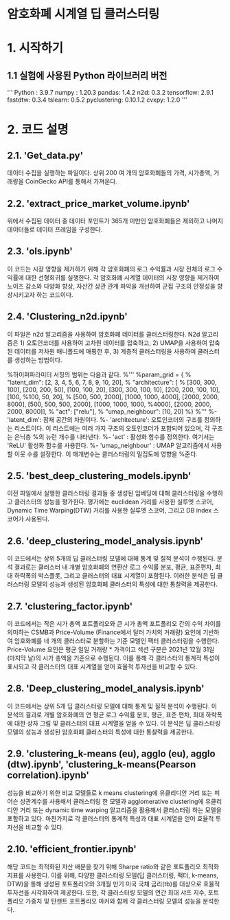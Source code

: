 # 암호화폐 시계열 딥 클러스터링

# 1. 시작하기

## 1.1 실험에 사용된 Python 라이브러리 버전

'''
Python : 3.9.7
numpy : 1.20.3
pandas: 1.4.2
n2d: 0.3.2
tensorflow: 2.9.1
fastdtw: 0.3.4
tslearn: 0.5.2
pyclustering: 0.10.1.2
cvxpy: 1.2.0
'''

# 2. 코드 설명

## 2.1. 'Get_data.py'

데이터 수집을 실행하는 파일이다. 상위 200 여 개의 암호화폐들의 가격, 시가총액, 거래량을 CoinGecko API를 통해서 가져온다.

## 2.2. 'extract_price_market_volume.ipynb'

위에서 수집된 데이터 중 데이터 포인트가 365개 미만인 암호화폐들은 제외하고 나머지 데이터들로 데이터 프레임을 구성한다.

## 2.3. 'ols.ipynb'

이 코드는 시장 영향을 제거하기 위해 각 암호화폐의 로그 수익률과 시장 전체의 로그 수익률에 대한 선형회귀를 실행한다. 각 암호화폐 시계열 데이터의 시장 영향을 제거하여 노이즈 감소와 다양화 향상, 자산간 상관 관계 파악을 개선하여 군집 구조의 안정성을 향상시키고자 하는 코드이다.

## 2.4. 'Clustering_n2d.ipynb'

이 파일은 n2d 알고리즘을 사용하여 암호화폐 데이터를 클러스터링한다. N2d 알고리즘은 1) 오토인코더를 사용하여 고차원 데이터를 압축하고, 2) UMAP을 사용하여 압축된 데이터를 저차원 매니폴드에 매핑한 후, 3) 계층적 클러스터링을 사용하여 클러스터를 생성하는 방법이다.

%하이퍼파라미터 서칭의 범위는 다음과 같다.
%'''
%param_grid = {
 %   "latent_dim": [2, 3, 4, 5, 6, 7, 8, 9, 10, 20],
  %  "architecture": [
   %     [300, 300, 100], [200, 200, 50], [100, 100, 20], [300, 300, 100, 10], [200, 200, 100, 10], [100, %100, 50, 20],
 %       [500, 500, 2000], [1000, 1000, 4000], [2000, 2000, 8000], [500, 500, 500, 2000], [1000, 1000, 1000, %4000], [2000, 2000, 2000, 8000]],
 %   "act": ["relu"],
  %  "umap_neighbour": [10, 20]
%}
%'''
%- 'latent_dim': 잠재 공간의 차원이다.
%- 'architecture': 오토인코더의 구조를 정의하는 리스트이다. 이 리스트에는 여러 가지 구조의 오토인코더가 포함되어 있으며, 각 구조는 은닉층
%의 뉴런 개수를 나타낸다.
%- 'act' : 활성화 함수를 정의한다. 여기서는 'ReLU' 활성화 함수를 사용한다.
%- 'umap_neighbour' : UMAP 알고리즘에서 사용할 이웃 수를 설정한다. 이 매개변수는 클러스터링의 밀집도에 영향을 %준다.

## 2.5. 'best_deep_clustering_models.ipynb'

이전 파일에서 실행한 클러스터링 결과들 중 생성된 임베딩에 대해 클러스터링을 수행하고 클러스터의 성능을 평가한다. 평가에는 euclidean 거리를 사용한 실루엣 스코어, Dynamic Time Warping(DTW) 거리를 사용한 실루엣 스코어, 그리고 DB index 스코어가 사용된다. 


## 2.6. 'deep_clustering_model_analysis.ipynb'

이 코드에서는 상위 5개의 딥 클러스터링 모델에 대해 통계 및 질적 분석이 수행된다. 분석 결과로는 클러스터 내 개별 암호화폐의 연환산 로그 수익률 분포, 평균, 표준편차, 최대 하락폭의 박스플롯, 그리고 클러스터의 대표 시계열이 포함된다. 이러한 분석은 딥 클러스터링 모델의 성능과 생성된 암호화폐 클러스터의 특성에 대한 통찰력을 제공한다.

## 2.7. 'clustering_factor.ipynb'

이 코드에서는 작은 시가 총액 포트폴리오와 큰 시가 총액 포트폴리오 간의 수익 차이를 의미하는 CSMB과 Price-Volume (Finance에서 달러 가치의 거래량) 요인에 기반하여 암호화폐를 네 개의 클러스터로 분할하는 기준 모델인 팩터 클러스터링을 수행한다. Price-Volume 요인은 평균 일일 거래량 * 가격이고 섹션 구분은 2021년 12월 31일 (마지막 날)의 시가 총액을 기준으로 수행된다. 이를 통해 각 클러스터의 통계적 특성이 표시되고 각 클러스터의 대표 시계열을 얻어 효율적 투자선을 비교할 수 있다.


## 2.8. 'Deep_clustering_model_analysis.ipynb'

이 코드에서는 상위 5개 딥 클러스터링 모델에 대해 통계 및 질적 분석이 수행된다. 이 분석의 결과로 개별 암호화폐의 연 평균 로그 수익률 분포, 평균, 표준 편차, 최대 하락폭에 대한 상자 그림 및 클러스터의 대표 시계열을 얻을 수 있다. 이 분석은 딥 클러스터링 모델의 성능과 생성된 암호화폐 클러스터의 특성에 대한 통찰력을 제공한다.


## 2.9. 'clustering_k-means (eu), agglo (eu), agglo (dtw).ipynb', 'clustering_k-means(Pearson correlation).ipynb'

성능을 비교하기 위한 비교 모델들로 k means clustering에 유클리디안 거리 또는 피어슨 상관계수를 사용해서 클러스터링 한 모델과 agglomerative clustering에 유클리디안 거리 또는 dynamic time warping 알고리즘을 활용해서 클러스터링 하는 모델을 포함하고 있다. 마찬가지로 각 클러스터의 통계적 특성과 대표 시계열을 얻어 효율적 투자선을 비교할 수 있다. 


## 2.10. 'efficient_frontier.ipynb'

해당 코드는 최적화된 자산 배분을 찾기 위해 Sharpe ratio와 같은 포트폴리오 최적화 지표를 사용한다. 이를 위해, 다양한 클러스터링 모델(딥 클러스터링, 팩터, k-means, DTW)을 통해 생성된 포트폴리오와 3개월 만기 미국 국채 금리(tb)를 대상으로 효율적 투자선을 시각화하여 제공한다. 또한, 각 클러스터링 모델의 연간 최대 샤프 지수, 포트폴리오 가중치 및 탄젠트 포트폴리오 마커와 함께 각 클러스터링 모델의 성능을 분석한다.

